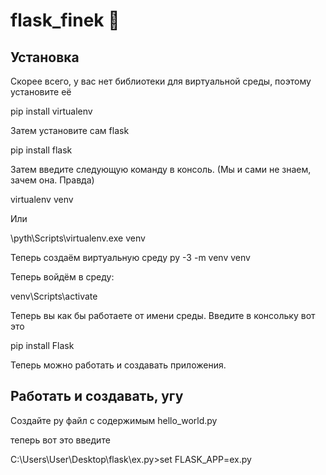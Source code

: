 # flask_finek :thinking:

## Установка

Скорее всего, у вас нет библиотеки для виртуальной среды, поэтому установите её

pip install virtualenv

Затем установите сам flask

pip install flask

Затем введите следующую команду в консоль. (Мы и сами не знаем, зачем она. Правда)

virtualenv venv

Или

\pyth\Scripts\virtualenv.exe venv

Теперь создаём виртуальную среду
py -3 -m venv venv

Теперь войдём в среду:

venv\Scripts\activate

Теперь вы как бы работаете от имени среды. Введите в консольку вот это

pip install Flask

Теперь можно работать и создавать приложения.

## Работать и создавать, угу

Создайте py файл с содержимым hello_world.py

теперь вот это введите

C:\Users\User\Desktop\flask\ex.py>set FLASK_APP=ex.py
